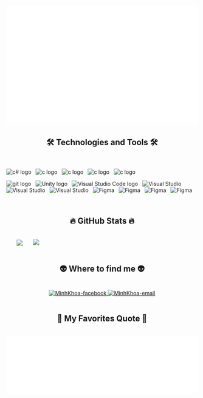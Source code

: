 
<a href="#" target="_blank">
  <img src="svg/IAmMinhKhoa.svg" width="1200" alt="trungquandev-official" />
</a>

<h2 align="center">🛠 Technologies and Tools 🛠</h2>
<br>
<!-- https://simpleicons.org/ -->

<span><img src="https://img.shields.io/badge/C Sharp-282C34?logo=csharp&logoColor=E85C33" alt="c# logo" title="C#" height="25" /></span>
&nbsp;
<span><img src="https://img.shields.io/badge/Python-282C34?logo=python&logoColor=3776AB" alt="c logo" title="Python" height="25" /></span>
&nbsp;
<span><img src="https://img.shields.io/badge/C++-282C34?logo=cplusplus&logoColor=3CBDB1" alt="c logo" title="C++" height="25" /></span>
&nbsp;
<span><img src="https://img.shields.io/badge/Java-282C34?logo=gitea&logoColor=C2AD6F" alt="c logo" title="Java" height="25" /></span>
&nbsp;
<span><img src="https://img.shields.io/badge/.NET-282C34?logo=dotnet&logoColor=0067C5" alt="c logo" title="DotNet" height="25" /></span>
&nbsp;
<!--BREAK DOWN -->

<span><img src="https://img.shields.io/badge/git-282C34?logo=git&logoColor=F05032" alt="git logo" title="git" height="25" /></span>
&nbsp;
<span><img src="https://img.shields.io/badge/Unity-282C34?logo=unity&logoColor=7E4DD2" alt="Unity logo" title="Unity" height="25" /></span>
&nbsp;
<span><img src="https://img.shields.io/badge/VS%20Code-282C34?logo=visual-studio-code&logoColor=007ACC" alt="Visual Studio Code logo" title="Visual Studio Code" height="25" /></span>
&nbsp;
<span><img src="https://img.shields.io/badge/Visual Studio-282C34?logo=VisualStudio&logoColor=5C2D91" alt="Visual Studio " title="Visual Studio Code" height="25" /></span>
&nbsp;
<span><img src="https://img.shields.io/badge/Adobe Photoshop-282C34?logo=adobephotoshop&logoColor=31A8FF" alt="Visual Studio " title="PTS" height="25" /></span>
&nbsp;
<span><img src="https://img.shields.io/badge/Adobe Premiere-282C34?logo=adobepremierepro&logoColor=9999FF" alt="Visual Studio " title="Primiere" height="25" /></span>
&nbsp;
<span><img src="https://img.shields.io/badge/Adobe Maya-282C34?logo=adobe&logoColor=F36633" alt="Figma" title="Adobe Maya" height="25" /></span>
&nbsp;
<span><img src="https://img.shields.io/badge/Figma-282C34?logo=figma&logoColor=F24E1E" alt="Figma" title="Figma" height="25" /></span>
&nbsp;
<span><img src="https://img.shields.io/badge/Canva-282C34?logo=canva&logoColor=00C4CC" alt="Figma" title="Canva" height="25" /></span>
&nbsp;
<span><img src="https://img.shields.io/badge/Spine Animation-282C34?logo=ethiopianairlines&logoColor=F36633" alt="Figma" title="Spnie Animation" height="25" /></span>
&nbsp;





<br>
<h2 align="center">🔥 GitHub Stats 🔥</h2>
<!-- https://github.com/anuraghazra/github-readme-stats -->
<br>
<div align=center>
  <a href="#" title="MinhKhoa">
    <img width="315" align="center" src="https://github-readme-stats.vercel.app/api/top-langs/?username=IAmMinhKhoa&hide=c%23,powershell,Mathematica,Ruby,Objective-C,Objective-C%2b%2b,Cuda&title_color=61dafb&text_color=ffffff&icon_color=61dafb&bg_color=20232a&langs_count=8&layout=compact&border_color=61dafb&hide_border=true" />
  </a>
  <a href="#" title="MinhKhoa">
    <img align="right" width="434" src="https://github-readme-stats.vercel.app/api?username=IAmMinhKhoa&show_icons=true&theme=react&border_color=61dafb&hide_border=true" />
  </a>
</div>

<br>
<h2 align="center">👽 Where to find me 👽</h2>
<br>
<!-- https://icons8.com -->
<div align="center">
  
  <a href="https://www.facebook.com/Ireking666" target="blank">
    <img src="https://img.icons8.com/bubbles/100/000000/facebook-new.png" alt="MinhKhoa-facebook" />
  </a>
 
  <a href="mailto:Minelady92@gmail.com" target="top">
    <img src="https://img.icons8.com/bubbles/100/000000/apple-mail.png" alt="MinhKhoa-email" />
  </a>
</div>

<br>



<h2 align="center">📑 My Favorites Quote 📑</h2>
<br>
<a href="#" target="_blank">
  <img src="svg/MinhKhoa-quotes.svg" width="846" height="150" alt="MinhKhoa-official" />
</a>

